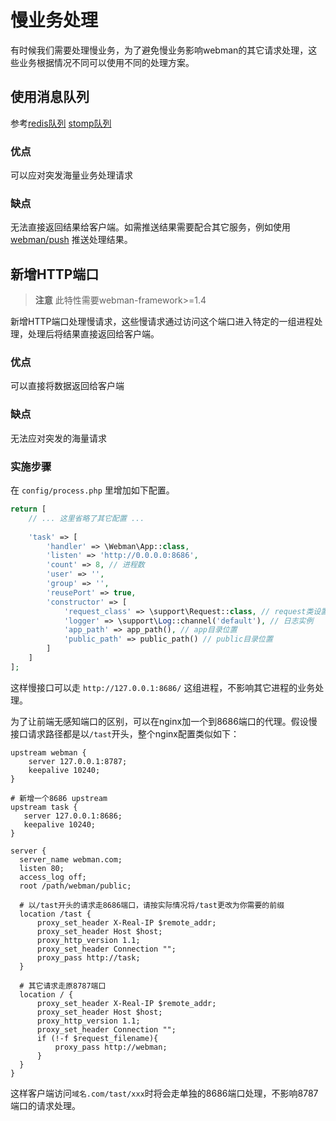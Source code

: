 # 慢业务处理

有时候我们需要处理慢业务，为了避免慢业务影响webman的其它请求处理，这些业务根据情况不同可以使用不同的处理方案。

## 使用消息队列
参考[redis队列](../queue/redis.md) [stomp队列](../queue/stomp.md)

### 优点
可以应对突发海量业务处理请求

### 缺点
无法直接返回结果给客户端。如需推送结果需要配合其它服务，例如使用 [webman/push](https://www.workerman.net/plugin/2) 推送处理结果。

## 新增HTTP端口

> **注意**
> 此特性需要webman-framework>=1.4

新增HTTP端口处理慢请求，这些慢请求通过访问这个端口进入特定的一组进程处理，处理后将结果直接返回给客户端。

### 优点
可以直接将数据返回给客户端

### 缺点
无法应对突发的海量请求

### 实施步骤
在 `config/process.php` 里增加如下配置。
```php
return [
    // ... 这里省略了其它配置 ...
    
    'task' => [
        'handler' => \Webman\App::class,
        'listen' => 'http://0.0.0.0:8686',
        'count' => 8, // 进程数
        'user' => '',
        'group' => '',
        'reusePort' => true,
        'constructor' => [
            'request_class' => \support\Request::class, // request类设置
            'logger' => \support\Log::channel('default'), // 日志实例
            'app_path' => app_path(), // app目录位置
            'public_path' => public_path() // public目录位置
        ]
    ]
];
```

这样慢接口可以走 `http://127.0.0.1:8686/` 这组进程，不影响其它进程的业务处理。

为了让前端无感知端口的区别，可以在nginx加一个到8686端口的代理。假设慢接口请求路径都是以`/tast`开头，整个nginx配置类似如下：
```
upstream webman {
    server 127.0.0.1:8787;
    keepalive 10240;
}

# 新增一个8686 upstream
upstream task {
   server 127.0.0.1:8686;
   keepalive 10240;
}

server {
  server_name webman.com;
  listen 80;
  access_log off;
  root /path/webman/public;

  # 以/tast开头的请求走8686端口，请按实际情况将/tast更改为你需要的前缀
  location /tast {
      proxy_set_header X-Real-IP $remote_addr;
      proxy_set_header Host $host;
      proxy_http_version 1.1;
      proxy_set_header Connection "";
      proxy_pass http://task;
  }

  # 其它请求走原8787端口
  location / {
      proxy_set_header X-Real-IP $remote_addr;
      proxy_set_header Host $host;
      proxy_http_version 1.1;
      proxy_set_header Connection "";
      if (!-f $request_filename){
          proxy_pass http://webman;
      }
  }
}
```

这样客户端访问`域名.com/tast/xxx`时将会走单独的8686端口处理，不影响8787端口的请求处理。


